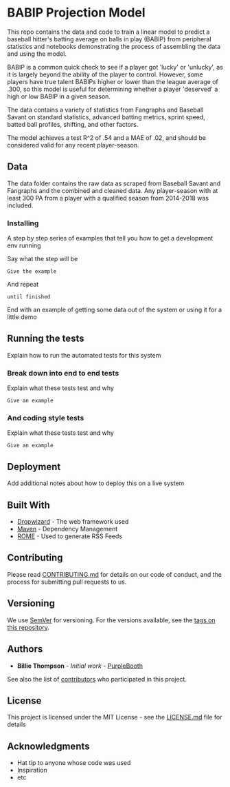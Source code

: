 # BABIP Projection Model

This repo contains the data and code to train a linear model to predict a baseball hitter's batting average on balls in play (BABIP) from peripheral statistics and notebooks demonstrating the process of assembling the data and using the model.

BABIP is a common quick check to see if a player got 'lucky' or 'unlucky', as it is largely beyond the ability of the player to control. However, some players have true talent BABIPs higher or lower than the league average of .300, so this model is useful for determining whether a player 'deserved' a high or low BABIP in a given season.

The data contains a variety of statistics from Fangraphs and Baseball Savant on standard statistics, advanced batting metrics, sprint speed, batted ball profiles, shifting, and other factors.

The model achieves a test R^2 of .54 and a MAE of .02, and should be considered valid for any recent player-season.

## Data

The data folder contains the raw data as scraped from Baseball Savant and Fangraphs and the combined and cleaned data. Any player-season with at least 300 PA from a player with a qualified season from 2014-2018 was included.

### Installing

A step by step series of examples that tell you how to get a development env running

Say what the step will be

```
Give the example
```

And repeat

```
until finished
```

End with an example of getting some data out of the system or using it for a little demo

## Running the tests

Explain how to run the automated tests for this system

### Break down into end to end tests

Explain what these tests test and why

```
Give an example
```

### And coding style tests

Explain what these tests test and why

```
Give an example
```

## Deployment

Add additional notes about how to deploy this on a live system

## Built With

* [Dropwizard](http://www.dropwizard.io/1.0.2/docs/) - The web framework used
* [Maven](https://maven.apache.org/) - Dependency Management
* [ROME](https://rometools.github.io/rome/) - Used to generate RSS Feeds

## Contributing

Please read [CONTRIBUTING.md](https://gist.github.com/PurpleBooth/b24679402957c63ec426) for details on our code of conduct, and the process for submitting pull requests to us.

## Versioning

We use [SemVer](http://semver.org/) for versioning. For the versions available, see the [tags on this repository](https://github.com/your/project/tags). 

## Authors

* **Billie Thompson** - *Initial work* - [PurpleBooth](https://github.com/PurpleBooth)

See also the list of [contributors](https://github.com/your/project/contributors) who participated in this project.

## License

This project is licensed under the MIT License - see the [LICENSE.md](LICENSE.md) file for details

## Acknowledgments

* Hat tip to anyone whose code was used
* Inspiration
* etc
